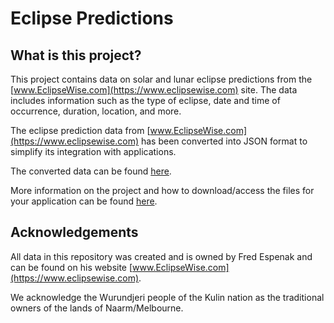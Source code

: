 # Eclipse Predictions

## What is this project?

This project contains data on solar and lunar eclipse predictions from the [www.EclipseWise.com](https://www.eclipsewise.com) site. The data includes information such as the type of eclipse, date and time of occurrence, duration, location, and more.

The eclipse prediction data from [www.EclipseWise.com](https://www.eclipsewise.com) has been converted into JSON format to simplify its integration with applications.

The converted data can be found [here](https://github.com/pbutland/eclipse-predictions/tree/main/data).

More information on the project and how to download/access the files for your application can be found [here](https://github.com/pbutland/eclipse-predictions/blob/main/README.md).

## Acknowledgements

All data in this repository was created and is owned by Fred Espenak and can be found on his website [www.EclipseWise.com](https://www.eclipsewise.com).

We acknowledge the Wurundjeri people of the Kulin nation as the traditional owners of the lands of Naarm/Melbourne.
